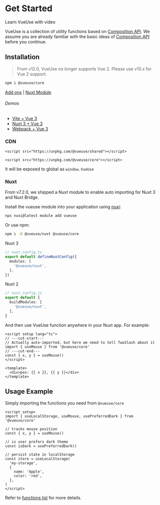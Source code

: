 # Get Started

<CourseLink href="https://vueschool.io/courses/vueuse-for-everyone?friend=vueuse">Learn VueUse with video</CourseLink>

VueUse is a collection of utility functions based on [Composition API](https://vuejs.org/guide/extras/composition-api-faq.html). We assume you are already familiar with the basic ideas of [Composition API](https://vuejs.org/guide/extras/composition-api-faq.html) before you continue.

## Installation

> From v12.0, VueUse no longer supports Vue 2. Please use v10.x for Vue 2 support.

```bash
npm i @vueuse/core
```

[Add ons](/add-ons.html) | [Nuxt Module](/guide/index.html#nuxt)

###### Demos

- [Vite + Vue 3](https://github.com/vueuse/vueuse-vite-starter)
- [Nuxt 3 + Vue 3](https://github.com/antfu/vitesse-nuxt3)
- [Webpack + Vue 3](https://github.com/vueuse/vueuse-vue3-example)

### CDN

```vue
<script src="https://unpkg.com/@vueuse/shared"></script>

<script src="https://unpkg.com/@vueuse/core"></script>
```

It will be exposed to global as `window.VueUse`

### Nuxt

From v7.2.0, we shipped a Nuxt module to enable auto importing for Nuxt 3 and Nuxt Bridge.

Install the vueuse module into your application using [nuxi](https://nuxt.com/docs/api/commands/module):

```bash
npx nuxi@latest module add vueuse
```

Or use npm:

```bash
npm i -D @vueuse/nuxt @vueuse/core
```

Nuxt 3

```ts
// nuxt.config.ts
export default defineNuxtConfig({
  modules: [
    '@vueuse/nuxt',
  ],
})
```

Nuxt 2

```ts
// nuxt.config.js
export default {
  buildModules: [
    '@vueuse/nuxt',
  ],
}
```

And then use VueUse function anywhere in your Nuxt app. For example:

```vue twoslash
<script setup lang="ts">
// ---cut-start---
// Actually auto-imported, but here we need to tell TwoSlash about it
import { useMouse } from '@vueuse/core'
// ---cut-end---
const { x, y } = useMouse()
</script>

<template>
  <div>pos: {{ x }}, {{ y }}</div>
</template>
```

## Usage Example

Simply importing the functions you need from `@vueuse/core`

```vue twoslash
<script setup>
import { useLocalStorage, useMouse, usePreferredDark } from '@vueuse/core'

// tracks mouse position
const { x, y } = useMouse()

// is user prefers dark theme
const isDark = usePreferredDark()

// persist state in localStorage
const store = useLocalStorage(
  'my-storage',
  {
    name: 'Apple',
    color: 'red',
  },
)
</script>
```

Refer to [functions list](/functions) for more details.
